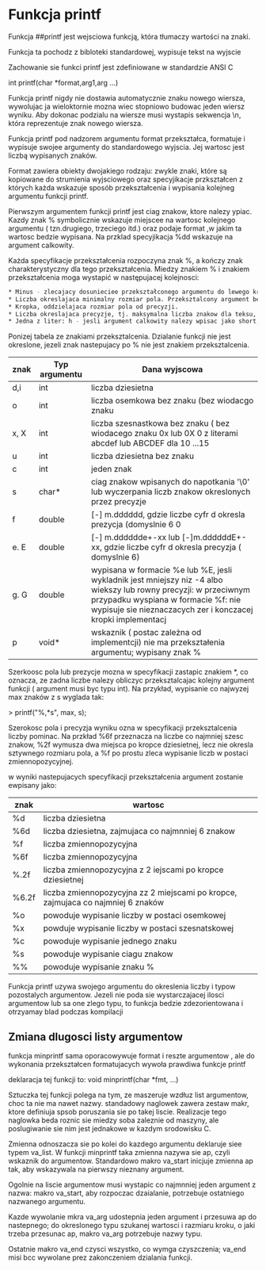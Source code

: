 # Funkcja printf 
<p></p>
<p></p>
<p>Funkcja ##printf jest wejsciowa funkcją, która  tłumaczy wartości na znaki. </p>
<p> Funkcja ta pochodz z bibloteki standardowej, wypisuje tekst na wyjscie</p>
<p> Zachowanie sie funkci printf jest zdefiniowane w standardzie ANSI C </p>
<p> int printf(char *format,arg1,arg ...)</p>
<p> Funkcja printf nigdy nie dostawia automatycznie znaku nowego wiersza, wywolujac ja wieloktornie mozna wiec stopniowo budowac jeden wiersz wyniku. Aby dokonac podzialu na wiersze musi wystapis sekwencja \n, która reprezentuje znak nowego wiersza.
<p> Funkcja printf pod nadzorem argumentu format przekształca, formatuje i wypisuje swojee argumenty do standardowego wyjscia. Jej wartosc jest liczbą wypisanych znaków.</p>
<p> Format zawiera obiekty dwojakiego rodzaju: zwykle znaki, które są kopiowane do strumienia wyjsciowego oraz specyjikacje przkształcen z których każda wskazuje sposób przekształcenia i wypisania kolejneg argumentu funkcji printf.</p>
<p> Pierwszym argumentem funkcji printf jest ciag znakow, ktore nalezy ypiac. Kazdy znak % symbolicznie wskazuje miejscee na wartosc kolejnego argumentu ( tzn.drugiego, trzeciego itd.) oraz podaje format ,w jakim ta wartosc bedzie wypisana. Na przklad specyjikacja %dd wskazuje na argument calkowity.</p>
<p> Każda specyfikacje przekształcenia rozpoczyna znak %, a kończy znak charakterystyczny dla tego przekształcenia. Miedzy znakiem % i znakiem przekształcenia moga wystapić w następujacej kolejnosci:</p>

```sh
* Minus - zlecajacy dosunieciee przekształconego argumentu do lewego kranca jego pola.
* Liczba okreslajaca minimalny rozmiar pola. Przeksztalcony argument bedzie wpisany do pola o co najmniej takim rozmiarze. Jesli trzeba, pole zostanie uzupelnione do pelnego rozmiaru zz lewej strony ( lub zz prawej, jesli zadano dosuniecia w lewo).
* Kropka, oddzielajaca rozmiar pola od precyzji.
* Liczba okreslajaca precyzje, tj. maksymalna liczba znakow dla teksu, liczbe cyfr, dla wartosci calkowitej.
* Jedna z liter: h - jesli argument calkowity nalezy wpisac jako short, lub "l"( litera el) -jesli jako long.

```

<p>Ponizej tabela ze znakiami przeksztalcenia. Dzialanie funkcji nie jest okreslone, jezeli znak nastepujacy po % nie jest znakiem przeksztalcenia.</p>

| znak | Typ argumentu | Dana wyjscowa |
| ---- | ------------- | ------------- |
| d,i  |   int         | liczba dziesietna |
| o    |   int         | liczba osemkowa bez znaku (bez wiodacgo znaku |
| x, X |   int         | liczba szesnastkowa bez znaku ( bez wiodacego znaku 0x lub 0X 0 z literami abcdef lub ABCDEF dla 10 ...15 |
| u    |   int         | liczba dziesietna bez znaku |
| c    |   int         | jeden znak |
| s    |   char*       | ciag znakow wpisanych do napotkania '\0' lub wyczerpania liczb znakow okreslonych przez precyzje |
| f    |   double      | [-] m.dddddd, gdzie liczbe cyfr d okresla prezycja (domyslnie 6 0 |
| e. E |   double      | [-] m.dddddde+-xx lub [-]m.ddddddE+-xx, gdzie liczbe cyfr d okresla precyzja ( domyslnie 6) |
| g. G |   double      | wypisana w formacie %e lub %E, jesli wykladnik jest mniejszy niz -4 albo wiekszy lub rowny precyzji: w przeciwnym przypadku wyspiana w formacie %f: nie wypisuje sie nieznaczacych zer i konczacej kropki implementacj |
| p    |   void*       | wskaznik ( postac zależna od implementcji) nie ma przekształenia argumentu; wypisany znak % |
<p></p>
<p></p>
<p> Szerkoosc pola lub prezycje mozna w specyfikacji zastapic znakiem *, co oznacza, ze zadna liczbe nalezy obliczyc przeksztalcajac kolejny argument funkcji ( argument musi byc typu int). Na przykład, wypisanie co najwyzej max znaków z s wyglada tak:</p>
> printf("%,*s", max, s);

<p> Szerokosc pola i precyzja wyniku ozna w specyfikacji przeksztalcenia liczby pominac. Na przkład %6f przeznacza na liczbe co najmniej szesc znakow, %2f wymusza dwa miejsca po kropce dziesietnej, lecz nie okresla sztywnego rozmiaru pola, a %f po prostu zleca wypisanie liczb w postaci zmiennopozycyjnej. </p>
<p> w wyniki nastepujacych specyfikacji przekształcenia argument zostanie ewpisany jako:</p>

| znak | wartosc |
| ---| ----------------- |
| %d | liczba dziesietna |
| %6d | liczba dziesietna, zajmujaca co najmnniej 6 znakow |
| %f | liczba zmiennopozycyjna |
| %6f | liczba zmiennopozycyjna |
| %.2f | liczba zmiennopozycyjna z 2 iejscami po kropce dziesietnej |
| %6.2f | liczba zmiennopozycyjna zz 2 miejscami po kropce, zajmujaca co najmniej 6 znaków |
| %o | powoduje wypisanie liczby w postaci osemkowej |
| %x | powduje wypisanie  liczby w postaci szesnatskowej |
| %c | powoduje wypisanie jednego znaku | 
| %s | powoduje wypisanie ciagu znakow |
| %% | powoduje wypisanie znaku % |

<p>Funkcja printf uzywa swojego argumentu do okreslenia liczby i typow pozostalych argumentow. Jezeli nie poda sie wystarczajacej ilosci argumentow lub sa one zlego typu, to funkcja bedzie zdezorientowana i otrzyamay blad podczas kompilacji</p>
<p></p>

 ## Zmiana dlugosci listy argumentow 

<p> funkcja minprintf  sama oporacowywuje format i reszte argumentow , ale do wykonania przekształcen formatujacych wywoła prawdiwa funkcje printf </p>
<p> deklaracja tej funkcji to:  void minprintf(char *fmt, ...) </p>
<p> Sztuczka tej funkcji polega na tym, ze maszeruje wzdłuz list argumentow, choc ta nie ma nawet nazwy. standadowy naglowek <stdarg.h> zawera zestaw makr, ktore definiuja spsob poruszania sie po takej liscie. Realizacje tego naglowka beda roznic sie miedzy soba zaleznie od maszyny, ale poslugiwanie sie nim jest jednakowe w kazdym srodowisku C.</p>
<p></p>
<p> Zmienna odnoszacza sie po kolei do kazdego argumentu deklaruje siee typem va_list. W funkcji minprintf taka zmienna nazywa sie ap, czyli wskaznik do argumentow. Standardowo makro va_start inicjuje zmienna ap tak, aby wskazywala na pierwszy nieznany argument.</p>
<p> Ogolnie na liscie argumentow musi wystapic co najmnniej jeden argument z nazwa: makro va_start, aby rozpoczac dzaialanie, potrzebuje ostatniego nazwanego argumentu.</p>
<p> Kazde wywolanie mkra va_arg udostepnia jeden argument i przesuwa ap do nastepnego; do okreslonego typu szukanej wartosci i razmiaru kroku, o jaki trzeba przesunac ap, makro va_arg potrzebuje nazwy typu.</p>
<p> Ostatnie makro va_end czysci wszystko, co wymga czyszczenia; va_end misi bcc wywolane prez zakonczeniem dzialania funkcji.</p>

